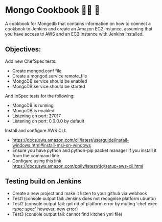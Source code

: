 # Mongo Cookbook :woman_cook: :avocado:

A cookbook for Mongodb that contains information on how to connect a cookbook to Jenkins and create an Amazon EC2 instance, assuming that you have access to AWS and an EC2 instance with Jenkins installed.

## Objectives:

Add new ChefSpec tests:
- Create mongod.conf file
- Create a mongod.service remote_file
- MongoDB service should be enabled
- MongoDB service should be started

And InSpec tests for the following:
- MongoDB is running
- MongoDB is enabled
- Listening on port: 27017
- Listening on port: 0.0.0.0 by default

Install and configure AWS CLI:
- https://docs.aws.amazon.com/cli/latest/userguide/install-windows.html#install-msi-on-windows
- Ensure you have python and python-pip packet manager if you install it from the command line
- Configure using this link https://docs.aws.amazon.com/polly/latest/dg/setup-aws-cli.html


## Testing build on Jenkins
- Create a new project and make it listen to your github via webhook
- Test1 (console output fail: Jenkins does not recognise platform ubuntu)
- Test2 (console output fail: got rid of platform error by muting 'chef exec rspec spec' however, new error)
- Test3 (console output fail: cannot find kitchen yml file)
